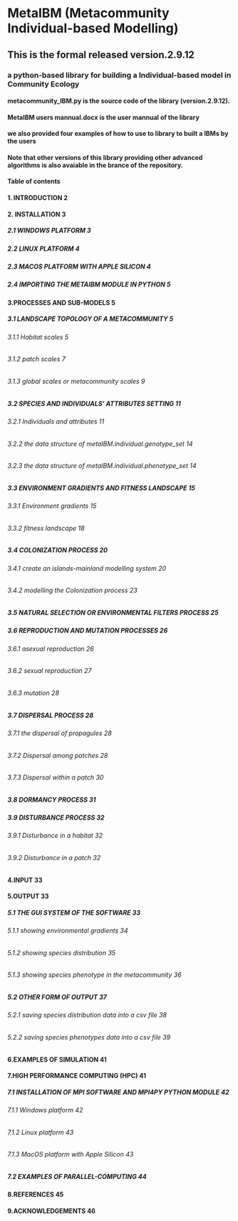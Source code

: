 # MetaIBM (Metacommunity Individual-based Modelling)
## This is the formal released version.2.9.12 
### a python-based library for building a Individual-based model in Community Ecology 
#### metacommunity_IBM.py is the source code of the library (version.2.9.12).
#### MetaIBM users mannual.docx is the user mannual of the library
#### we also provided four examples of how to use to library to built a IBMs by the users
#### Note that other versions of this library providing other advanced algorithms is also avaiable in the brance of the repository.

#### Table of contents
#### 1.	INTRODUCTION	2
#### 2.	INSTALLATION	3
##### 2.1	WINDOWS PLATFORM	3
##### 2.2	LINUX PLATFORM	4
##### 2.3	MACOS PLATFORM WITH APPLE SILICON	4
##### 2.4	IMPORTING THE METAIBM MODULE IN PYTHON	5
#### 3.PROCESSES AND SUB-MODELS	5
##### 3.1 LANDSCAPE TOPOLOGY OF A METACOMMUNITY	5
###### 3.1.1 Habitat scales	5
###### 3.1.2 patch scales	7
###### 3.1.3 global scales or metacommunity scales	9
##### 3.2 SPECIES AND INDIVIDUALS’ ATTRIBUTES SETTING	11
###### 3.2.1 Individuals and attributes	11
###### 3.2.2 the data structure of metaIBM.individual.genotype_set	14
###### 3.2.3 the data structure of metaIBM.individual.phenotype_set	14
##### 3.3 ENVIRONMENT GRADIENTS AND FITNESS LANDSCAPE	15
###### 3.3.1 Environment gradients	15
###### 3.3.2 fitness landscape	18
##### 3.4 COLONIZATION PROCESS	20
###### 3.4.1 create an islands-mainland modelling system	20
###### 3.4.2 modelling the Colonization process	23
##### 3.5 NATURAL SELECTION OR ENVIRONMENTAL FILTERS PROCESS	25
##### 3.6 REPRODUCTION AND MUTATION PROCESSES	26
###### 3.6.1 asexual reproduction	26
###### 3.6.2 sexual reproduction	27
###### 3.6.3 mutation	28
##### 3.7 DISPERSAL PROCESS	28
###### 3.7.1 the dispersal of propagules	28
###### 3.7.2 Dispersal among patches	28
###### 3.7.3 Dispersal within a patch	30
##### 3.8 DORMANCY PROCESS	31
##### 3.9 DISTURBANCE PROCESS	32
###### 3.9.1 Disturbance in a habitat	32
###### 3.9.2 Disturbance in a patch	32
#### 4.INPUT	33
#### 5.OUTPUT	33
##### 5.1 THE GUI SYSTEM OF THE SOFTWARE	33
###### 5.1.1 showing environmental gradients	34
###### 5.1.2 showing species distribution	35
###### 5.1.3 showing species phenotype in the metacommunity	36
##### 5.2 OTHER FORM OF OUTPUT	37
###### 5.2.1 saving species distribution data into a csv file	38
###### 5.2.2 saving species phenotypes data into a csv file	39
#### 6.EXAMPLES OF SIMULATION	41
#### 7.HIGH PERFORMANCE COMPUTING (HPC)	41
##### 7.1 INSTALLATION OF MPI SOFTWARE AND MPI4PY PYTHON MODULE	42
###### 7.1.1 Windows platform	42
###### 7.1.2 Linux platform	43
###### 7.1.3 MacOS platform with Apple Silicon	43
##### 7.2 EXAMPLES OF PARALLEL-COMPUTING	44
#### 8.REFERENCES	45
#### 9.ACKNOWLEDGEMENTS	46


